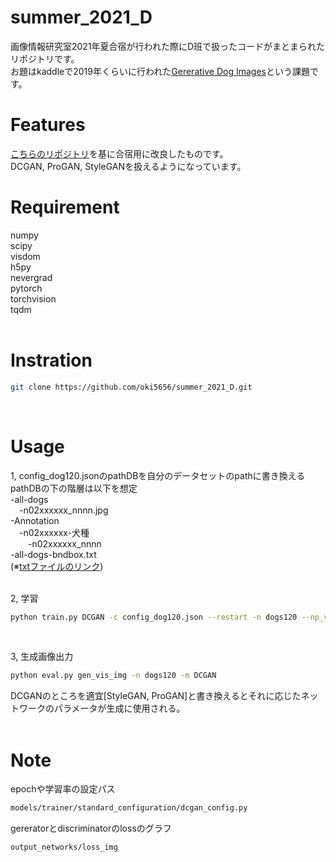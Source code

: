 # summer_2021_D
画像情報研究室2021年夏合宿が行われた際にD班で扱ったコードがまとまられたリポジトリです。  
お題はkaddleで2019年くらいに行われた[Gererative Dog Images](https://www.kaggle.com/c/generative-dog-images/data)という課題です。
 <br>

# Features
[こちらのリポジトリ](https://github.com/facebookresearch/pytorch_GAN_zoo)を基に合宿用に改良したものです。  
DCGAN, ProGAN, StyleGANを扱えるようになっています。   

# Requirement
numpy  
scipy  
visdom  
h5py  
nevergrad  
pytorch  
torchvision  
tqdm  
<br>

# Instration
```bash
git clone https://github.com/oki5656/summer_2021_D.git
```
 <br>

# Usage
1, config_dog120.jsonのpathDBを自分のデータセットのpathに書き換える  
pathDBの下の階層は以下を想定  
-all-dogs  
&emsp;-n02xxxxxx_nnnn.jpg  
-Annotation  
&emsp;-n02xxxxxx-犬種  
&emsp;&emsp;-n02xxxxxx_nnnn  
-all-dogs-bndbox.txt  
(※[txtファイルのリンク](https://drive.google.com/file/d/1Wp1OCAjiLlLpslsvwmvAFadm1IgT04p5/view))
<br><br>

2, 学習
```bash
python train.py DCGAN -c config_dog120.json --restart -n dogs120 --np_vis
```
<br>

3, 生成画像出力
```bash
python eval.py gen_vis_img -n dogs120 -m DCGAN
```
DCGANのところを適宜[StyleGAN, ProGAN]と書き換えるとそれに応じたネットワークのパラメータが生成に使用される。
 <br><br>

# Note
epochや学習率の設定パス<br>
```bash
models/trainer/standard_configuration/dcgan_config.py 
```
gereratorとdiscriminatorのlossのグラフ  
```bash
output_networks/loss_img
```
 

 
